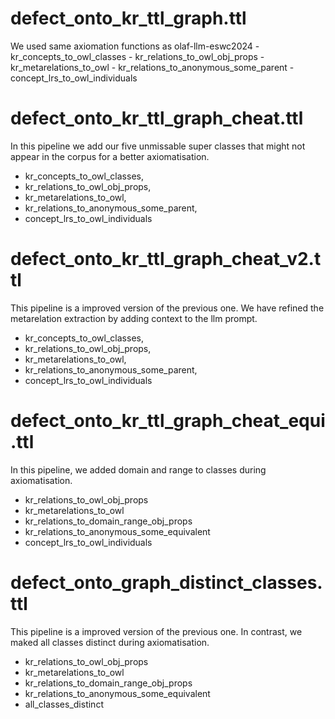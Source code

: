 # defect_onto_kr_ttl_graph.ttl 
We used same axiomation functions as olaf-llm-eswc2024
    - kr_concepts_to_owl_classes
    - kr_relations_to_owl_obj_props
    - kr_metarelations_to_owl
    - kr_relations_to_anonymous_some_parent
    - concept_lrs_to_owl_individuals

# defect_onto_kr_ttl_graph_cheat.ttl
In this pipeline we add our five unmissable super classes that might not appear in the corpus for a better axiomatisation.

- kr_concepts_to_owl_classes,
- kr_relations_to_owl_obj_props,
- kr_metarelations_to_owl,
- kr_relations_to_anonymous_some_parent,
- concept_lrs_to_owl_individuals

# defect_onto_kr_ttl_graph_cheat_v2.ttl
This pipeline is a improved version of the previous one. We have refined the metarelation extraction by adding context to the llm prompt.

- kr_concepts_to_owl_classes,
- kr_relations_to_owl_obj_props,
- kr_metarelations_to_owl,
- kr_relations_to_anonymous_some_parent,
- concept_lrs_to_owl_individuals

# defect_onto_kr_ttl_graph_cheat_equi.ttl
In this pipeline, we added domain and range to classes during axiomatisation.

- kr_relations_to_owl_obj_props
- kr_metarelations_to_owl
- kr_relations_to_domain_range_obj_props
- kr_relations_to_anonymous_some_equivalent
- concept_lrs_to_owl_individuals

# defect_onto_graph_distinct_classes.ttl
This pipeline is a improved version of the previous one. In contrast, we maked all classes distinct during axiomatisation.

- kr_relations_to_owl_obj_props
- kr_metarelations_to_owl
- kr_relations_to_domain_range_obj_props
- kr_relations_to_anonymous_some_equivalent
- all_classes_distinct

